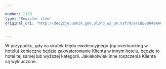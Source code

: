 ```yaml
---

number: 1129
type: 'Register item'
original_uri: 'http://decyzje.uokik.gov.pl/nd_wz_um.nsf/0/9FCBE88849AACCFAC12572DD00329815?OpenDocument'


---
```


W przypadku, gdy na skutek błędu ewidencyjnego (np.overbooking w hotelu) konieczne będzie zakwaterowanie Klienta w innym hotelu, będzie to hotel tej samej lub wyższej kategorii. Jakiekolwiek inne roszczenia Klienta są wykluczone.

